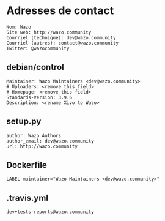 # Adresses de contact
```
Nom: Wazo
Site web: http://wazo.community
Courriel (technique): dev@wazo.community
Courriel (autres): contact@wazo.community
Twitter: @wazocommunity
```

## debian/control
```
Maintainer: Wazo Maintainers <dev@wazo.community>
# Uploaders: <remove this field>
# Homepage: <remove this field>
Standards-Version: 3.9.6
Description: <rename Xivo to Wazo>
```

## setup.py
```
author: Wazo Authors
author_email: dev@wazo.community
url: http://wazo.community
```

## Dockerfile
```
LABEL maintainer="Wazo Maintainers <dev@wazo.community>"
```

## .travis.yml
```
dev+tests-reports@wazo.community
```
